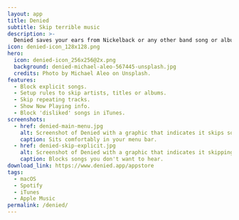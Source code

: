 ```yaml
---
layout: app 
title: Denied 
subtitle: Skip terrible music
description: >-
  Denied saves your ears from Nickelback or any other band song or album. Denied for Mac sees what you're playing in Spotify and iTunes (including Apple Music!) and automatically skips songs that you dislike.
icon: denied-icon_128x128.png
hero: 
  icon: denied-icon_256x256@2x.png
  background: denied-michael-aleo-567445-unsplash.jpg
  credits: Photo by Michael Aleo on Unsplash.
features:
  - Block explicit songs.
  - Setup rules to skip artists, titles or albums.
  - Skip repeating tracks.
  - Show Now Playing info.
  - Block 'disliked' songs in iTunes.
screenshots:
  - href: denied-main-menu.jpg
    alt: Screenshot of Denied with a graphic that indicates it skips songs
    caption: Sits comfortably in your menu bar.
  - href: denied-skip-explicit.jpg
    alt: Screenshot of Denied with a graphic that indicates it skipping explicit tracks
    caption: Blocks songs you don't want to hear.
download_link: https://www.denied.app/appstore
tags:
  - macOS
  - Spotify
  - iTunes
  - Apple Music 
permalink: /denied/
---
```

